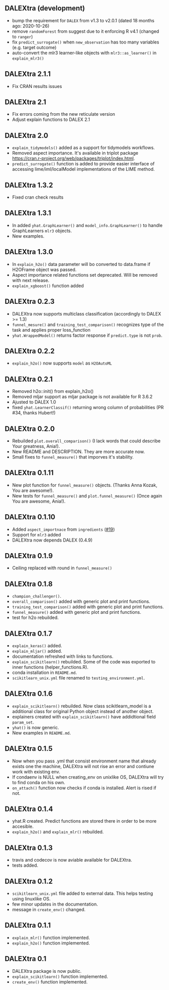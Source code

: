 DALEXtra (development)
----------------------------------------------------------------
* bump the requirement for `DALEX` from v1.3 to v2.0.1 (dated 18 months ago: 2020-10-26)
* remove `randomForest` from suggest due to it enforcing R v4.1 (changed to `ranger`)
* fix `predict_surrogate()` when `new_observation` has too many variables (e.g. target outcome) 
* auto-convert the mlr3 learner-like objects with `mlr3::as_learner()` in `explain_mlr3()`

DALEXtra 2.1.1
----------------------------------------------------------------
* Fix CRAN results issues 

DALEXtra 2.1
----------------------------------------------------------------
* Fix errors coming from the new reticulate version
* Adjust explain functions to DALEX 2.1

DALEXtra 2.0
----------------------------------------------------------------
* `explain_tidymodels()` added as a support for tidymodels workflows.
* Removed aspect importance. It's available in triplot package https://cran.r-project.org/web/packages/triplot/index.html.
* `predict_surrogate()` function is added to provide easier interface of accessing lime/iml/localModel implementations of the LIME method.

DALEXtra 1.3.2
----------------------------------------------------------------
* Fixed cran check results

DALEXtra 1.3.1
----------------------------------------------------------------
* In added `yhat.GraphLearner()` and `model_info.GraphLearner()` to handle GraphLearners `mlr3` objects.
* New examples.

DALEXtra 1.3.0
----------------------------------------------------------------
* In `explain_h2o()` data parameter will bo converted to data.frame if H2OFrame object was passed.
* Aspect importance related functions set deprecated. Will be removed with next release.
* `explain_xgboost()` function added

DALEXtra 0.2.3
----------------------------------------------------------------
* DALEXtra now supports multiclass classification (accordingly to DALEX >= 1.3)
* `funnel_mesure()` and `training_test_comparison()` recognizes type of the task and applies proper loss_function
* `yhat.WrappedModel()` returns factor response if `predict.type` is not `prob`.

DALEXtra 0.2.2
----------------------------------------------------------------
* `explain_h2o()` now supports `model` as `H2OAutoML`

DALEXtra 0.2.1
----------------------------------------------------------------
* Removed h2o::init() from explain_h2o()
* Removed mljar support as mljar package is not available for R 3.6.2
* Ajusted to DALEX 1.0
* fixed `yhat.LearnerClassif()` returning wrong column of probabilities (PR #34, thanks Hubert!)

DALEXtra 0.2.0
----------------------------------------------------------------
* Rebuilded `plot.overall_comparison()` (I lack words that could describe Your greatness, Ania!).
* New README and DESCRIPTION. They are more accurate now.
* Small fixes to `funnel_measure()` that imporves it's stability.

DALEXtra 0.1.11
----------------------------------------------------------------
* New plot function for `funnel_measure()` objects. (Thanks Anna Kozak, You are awesome!).
* New tests for `funnel_measure()` and `plot.funnel_measure()` (Once again You are awesome, Ania!).

DALEXtra 0.1.10
----------------------------------------------------------------
* Added `aspect_importnace` from `ingredients`  ([#19](https://github.com/ModelOriented/ingredients/issues/19))
* Support for `mlr3` added
* DALEXtra now depends DALEX (0.4.9)

DALEXtra 0.1.9
----------------------------------------------------------------
* Ceiling replaced with round in `funnel_measure()`

DALEXtra 0.1.8
----------------------------------------------------------------
* `champion_challenger()`.
* `overall_comparison()` added with generic plot and print functions. 
* `training_test_comparison()` added with generic plot and print functions. 
* `funnel_measure()` added with generic plot and print functions. 
* test for h2o rebuilded.

DALEXtra 0.1.7
----------------------------------------------------------------
* `explain_keras()` added. 
* `explain_mljar()` added.
* documentation refreshed with links to functions.
* `explain_scikitlearn()` rebuilded. Some of the code was exported to inner functions (helper_functions.R).
* conda installation in `README.md`.
* `scikitlearn_unix.yml` file renamed to `testing_environment.yml`.

DALEXtra 0.1.6
----------------------------------------------------------------
* `explain_scikitlearn()` rebuilded. Now class scikitlearn_model is a additional class for original Python object instead of another object.
* explainers created with `explain_scikitlearn()` have addidtional field `param_set`.
* `yhat()` is now generic.
* New examples in `README.md`.

DALEXtra 0.1.5
----------------------------------------------------------------
* Now when you pass .yml that consist environment name that already exists one the machine, DALEXtra will not rise an error and contiune work with existing env.
* If condaenv is NULL when creating_env on unixlike OS, DALEXtra will try to find conda on his own.
* `on_attach()` function now checks if conda is installed. Alert is rised if not.

DALEXtra 0.1.4
----------------------------------------------------------------
* yhat.R created. Predict functions are stored there in order to be more accesible.
* `explain_h2o()` and `explain_mlr()` rebuilded. 

DALEXtra 0.1.3
----------------------------------------------------------------
* travis and codecov is now aviable available for DALEXtra.
* tests added.

DALEXtra 0.1.2
----------------------------------------------------------------
* `scikitlearn_unix.yml` file added to external data. This helps testing using linuxlike OS.
* few minor updates in the documentation.
* message in `create_env()` changed.

DALEXtra 0.1.1
----------------------------------------------------------------
* `explain_mlr()` function implemented.
* `explain_h2o()` function implemented.

DALEXtra 0.1
----------------------------------------------------------------
* DALEXtra package is now public.
* `explain_scikitlearn()` function implemented.
* `create_env()` function implemented.

